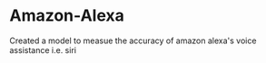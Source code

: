 # Amazon-Alexa
Created a model to measue the accuracy of amazon alexa's voice assistance i.e. siri 
